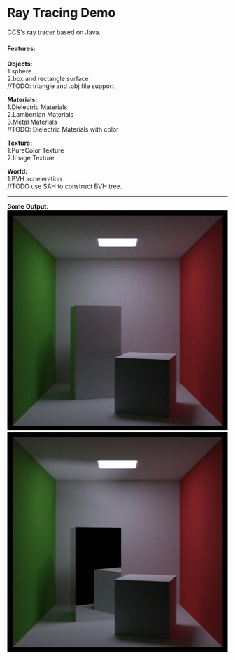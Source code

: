 # Ray Tracing Demo
CCS's ray tracer based on Java.


#### Features:
**Objects:**\
1.sphere\
2.box and rectangle surface\
//TODO: triangle and .obj file support

**Materials:**\
1.Dielectric Materials\
2.Lambertian Materials\
3.Metal Materials\
//TODO: Dielectric Materials with color

**Texture:**\
1.PureColor Texture\
2.Image Texture

**World:**\
1.BVH acceleration\
//TODO use SAH to construct BVH tree.

---
**Some Output:**\
![alt=image](https://github.com/CCSClassBattlecruiser/RayTracingDemo-Java/blob/master/output/CornellBox-Diffuse-10000spp.png?raw=true)\
![alt=image](https://github.com/CCSClassBattlecruiser/RayTracingDemo-Java/blob/master/output/CornellBox-Metal-5000spp.png?raw=true)
